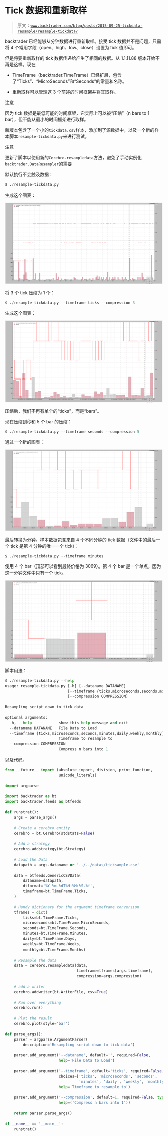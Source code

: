 # Tick 数据和重新取样

> 原文：[`www.backtrader.com/blog/posts/2015-09-25-tickdata-resample/resample-tickdata/`](https://www.backtrader.com/blog/posts/2015-09-25-tickdata-resample/resample-tickdata/)

backtrader 已经能够从分钟数据进行重新取样。接受 tick 数据并不是问题，只需将 4 个常用字段（open、high、low、close）设置为 tick 值即可。

但是将要重新取样的 tick 数据传递给产生了相同的数据。从 1.1.11.88 版本开始不再是这样。现在

+   TimeFrame（backtrader.TimeFrame）已经扩展，包含了“Ticks”、“MicroSeconds”和“Seconds”的常量和名称。

+   重新取样可以管理这 3 个前述的时间框架并将其取样。

注意

因为 tick 数据是最低可能的时间框架，它实际上可以被“压缩”（n bars to 1 bar），但不能从最小的时间框架进行取样。

新版本包含了一个小的`tickdata.csv`样本，添加到了源数据中，以及一个新的样本脚本`resample-tickdata.py`来进行测试。

注意

更新了脚本以使用新的`Cerebro.resampledata`方法，避免了手动实例化`backtrader.DataResampler`的需要

默认执行不会触及数据：

```py
$ ./resample-tickdata.py
```

生成这个图表：

![image](img/f7dc13d78468ec65cb23ba9f8988e598.png)

将 3 个 tick 压缩为 1 个：

```py
$ ./resample-tickdata.py --timeframe ticks --compression 3
```

生成这个图表：

![image](img/1a4b8759a0f4ad13af08f8a1ab259982.png)

压缩后，我们不再有单个的“ticks”，而是“bars”。

现在压缩到秒和 5 个 bar 的压缩：

```py
$ ./resample-tickdata.py --timeframe seconds --compression 5
```

通过一个新的图表：

![image](img/dfc2858666bc648129399cbfc25ca703.png)

最后转换为分钟。样本数据包含来自 4 个不同分钟的 tick 数据（文件中的最后一个 tick 是第 4 分钟的唯一一个 tick）：

```py
$ ./resample-tickdata.py --timeframe minutes
```

使用 4 个 bar（顶部可以看到最终价格为 3069）。第 4 个 bar 是一个单点，因为这一分钟文件中只有一个 tick。

![image](img/9694cb48598ea295f5e6d9ea10aa5a24.png)

脚本用法：

```py
$ ./resample-tickdata.py --help
usage: resample-tickdata.py [-h] [--dataname DATANAME]
                            [--timeframe {ticks,microseconds,seconds,minutes,daily,weekly,monthly}]
                            [--compression COMPRESSION]

Resampling script down to tick data

optional arguments:
  -h, --help            show this help message and exit
  --dataname DATANAME   File Data to Load
  --timeframe {ticks,microseconds,seconds,minutes,daily,weekly,monthly}
                        Timeframe to resample to
  --compression COMPRESSION
                        Compress n bars into 1
```

以及代码。

```py
from __future__ import (absolute_import, division, print_function,
                        unicode_literals)

import argparse

import backtrader as bt
import backtrader.feeds as btfeeds

def runstrat():
    args = parse_args()

    # Create a cerebro entity
    cerebro = bt.Cerebro(stdstats=False)

    # Add a strategy
    cerebro.addstrategy(bt.Strategy)

    # Load the Data
    datapath = args.dataname or '../../datas/ticksample.csv'

    data = btfeeds.GenericCSVData(
        dataname=datapath,
        dtformat='%Y-%m-%dT%H:%M:%S.%f',
        timeframe=bt.TimeFrame.Ticks,
    )

    # Handy dictionary for the argument timeframe conversion
    tframes = dict(
        ticks=bt.TimeFrame.Ticks,
        microseconds=bt.TimeFrame.MicroSeconds,
        seconds=bt.TimeFrame.Seconds,
        minutes=bt.TimeFrame.Minutes,
        daily=bt.TimeFrame.Days,
        weekly=bt.TimeFrame.Weeks,
        monthly=bt.TimeFrame.Months)

    # Resample the data
    data = cerebro.resampledata(data,
                                timeframe=tframes[args.timeframe],
                                compression=args.compression)

    # add a writer
    cerebro.addwriter(bt.WriterFile, csv=True)

    # Run over everything
    cerebro.run()

    # Plot the result
    cerebro.plot(style='bar')

def parse_args():
    parser = argparse.ArgumentParser(
        description='Resampling script down to tick data')

    parser.add_argument('--dataname', default='', required=False,
                        help='File Data to Load')

    parser.add_argument('--timeframe', default='ticks', required=False,
                        choices=['ticks', 'microseconds', 'seconds',
                                 'minutes', 'daily', 'weekly', 'monthly'],
                        help='Timeframe to resample to')

    parser.add_argument('--compression', default=1, required=False, type=int,
                        help=('Compress n bars into 1'))

    return parser.parse_args()

if __name__ == '__main__':
    runstrat()
```
